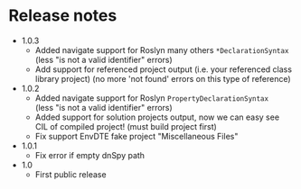 # Release notes

- 1.0.3
    + Added navigate support for Roslyn many others `*DeclarationSyntax`  
        (less "is not a valid identifier" errors)
    + Add support for referenced project output (i.e. your referenced class library project)
      (no more 'not found' errors on this type of reference)
- 1.0.2
    + Added navigate support for Roslyn `PropertyDeclarationSyntax`  
        (less "is not a valid identifier" errors)
    + Added support for solution projects output, now we can easy see CIL of compiled project! 
        (must build project first)
    * Fix support EnvDTE fake project "Miscellaneous Files"
- 1.0.1
    * Fix error if empty dnSpy path
- 1.0
    + First public release